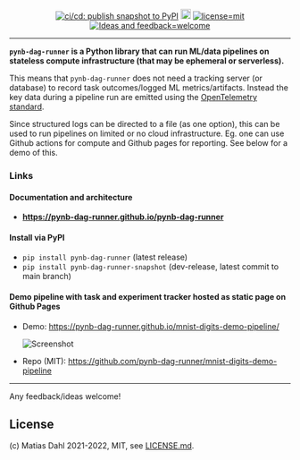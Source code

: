 <div align="center">

  <!-- need an empty line above: https://stackoverflow.com/a/70293384 -->
  <a href="https://github.com/pynb-dag-runner/pynb-dag-runner/actions/workflows/cicd_publish-pypi-package-dev-snapshot.yml">![ci/cd: publish snapshot to PyPI](https://github.com/pynb-dag-runner/pynb-dag-runner/actions/workflows/cicd_publish-pypi-package-dev-snapshot.yml/badge.svg)</a>
  <a href="https://badge.fury.io/py/pynb-dag-runner"><img src="https://badge.fury.io/py/pynb-dag-runner.svg" alt="PyPI version" height="18"></a>
  <a href="https://github.com/pynb-dag-runner/pynb-dag-runner/blob/main/LICENSE.md">![license=mit](https://img.shields.io/badge/license-MIT-blue)</a>
  <a href="https://github.com/pynb-dag-runner/pynb-dag-runner/issues/new">![Ideas and feedback=welcome](https://img.shields.io/badge/Ideas%20%26%20feedback-welcome-green)</a>

</div>

---

**`pynb-dag-runner` is a Python library that can run ML/data pipelines on stateless compute infrastructure (that may be ephemeral or serverless).**

This means that `pynb-dag-runner` does not need a tracking server (or database) to record task outcomes/logged ML metrics/artifacts.
Instead the key data during a pipeline run are emitted using the [OpenTelemetry standard](https://opentelemetry.io/).

Since structured logs can be directed to a file (as one option), this can be used to run pipelines on limited or no cloud infrastructure.
Eg. one can use Github actions for compute and Github pages for reporting. See below for a demo of this.


### Links

#### Documentation and architecture
- **https://pynb-dag-runner.github.io/pynb-dag-runner**

#### Install via PyPI
- `pip install pynb-dag-runner` (latest release)
- `pip install pynb-dag-runner-snapshot` (dev-release, latest commit to main branch)

#### Demo pipeline with task and experiment tracker hosted as static page on Github Pages
- Demo: https://pynb-dag-runner.github.io/mnist-digits-demo-pipeline/

  ![Screenshot](https://pynb-dag-runner.github.io/pynb-dag-runner/live-demos/mnist-digits-demo-pipeline/screenshot-task-list.png)

- Repo (MIT): https://github.com/pynb-dag-runner/mnist-digits-demo-pipeline

---

Any feedback/ideas welcome!

## License
(c) Matias Dahl 2021-2022, MIT, see [LICENSE.md](./LICENSE.md).
